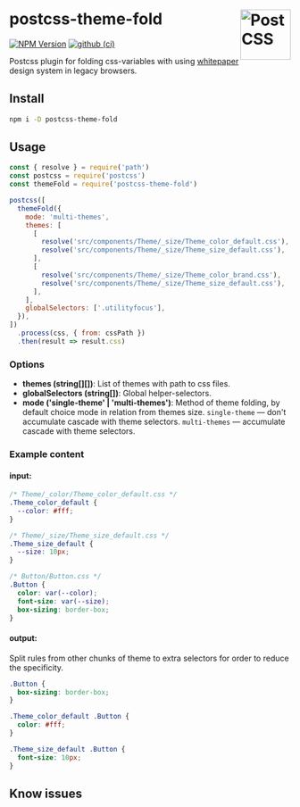 # postcss-theme-fold [<img src="https://postcss.github.io/postcss/logo.svg" alt="PostCSS" width="90" height="90" align="right">][postcss]

[![NPM Version][npm-img]][npm-url] [![github (ci)][github-ci]][github-ci]

Postcss plugin for folding css-variables with using [whitepaper](whitepaper) design system in legacy browsers.

## Install

```sh
npm i -D postcss-theme-fold
```

## Usage

```js
const { resolve } = require('path')
const postcss = require('postcss')
const themeFold = require('postcss-theme-fold')

postcss([
  themeFold({
    mode: 'multi-themes',
    themes: [
      [
        resolve('src/components/Theme/_size/Theme_color_default.css'),
        resolve('src/components/Theme/_size/Theme_size_default.css'),
      ],
      [
        resolve('src/components/Theme/_size/Theme_color_brand.css'),
        resolve('src/components/Theme/_size/Theme_size_default.css'),
      ],
    ],
    globalSelectors: ['.utilityfocus'],
  }),
])
  .process(css, { from: cssPath })
  .then(result => result.css)
```

### Options

* **themes (string[][])**: List of themes with path to css files.
* **globalSelectors (string[])**: Global helper-selectors.
* **mode ('single-theme' | 'multi-themes')**: Method of theme folding, by default choice mode in relation from themes size. `single-theme` — don't accumulate cascade with theme selectors. `multi-themes` — accumulate cascade with theme selectors.

### Example content

#### input:

```css
/* Theme/_color/Theme_color_default.css */
.Theme_color_default {
  --color: #fff;
}

/* Theme/_size/Theme_size_default.css */
.Theme_size_default {
  --size: 10px;
}

/* Button/Button.css */
.Button {
  color: var(--color);
  font-size: var(--size);
  box-sizing: border-box;
}
```

#### output:

Split rules from other chunks of theme to extra selectors for order to reduce the specificity.

```css
.Button {
  box-sizing: border-box;
}

.Theme_color_default .Button {
  color: #fff;
}

.Theme_size_default .Button {
  font-size: 10px;
}
```

## Know issues

[npm-img]: https://img.shields.io/npm/v/postcss-theme-fold.svg
[npm-url]: https://www.npmjs.com/package/postcss-theme-fold
[github-ci]: https://github.com/yarastqt/postcss-theme-fold/workflows/test/badge.svg?branch=master

[whitepaper]: http://whitepaper.tools
[PostCSS]: https://github.com/postcss/postcss
